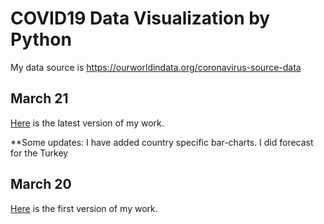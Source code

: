 # COVID19 Data Visualization by Python

My data source is https://ourworldindata.org/coronavirus-source-data

## March 21
[Here](Covid19_March_21.html) is the latest version of my work.

**Some updates: 
I have added country specific bar-charts. 
I did forecast for the Turkey

## March 20
[Here](Covid19_March_20.html) is the first version of my work.


